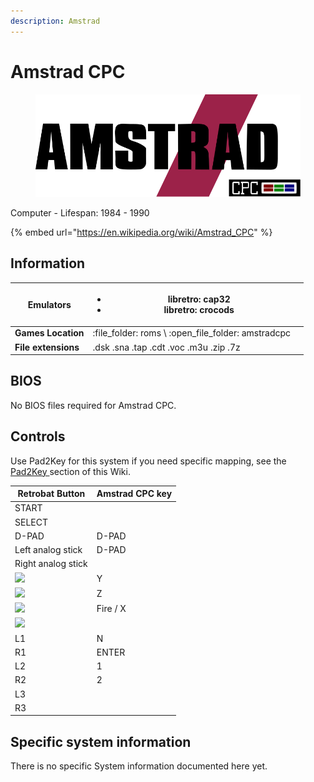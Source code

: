 ```yaml
---
description: Amstrad
---
```


# Amstrad CPC

<figure><img src="https://raw.githubusercontent.com/fabricecaruso/es-theme-carbon/52ff37c9e265587d006945a2ba695b5a962b3a3d/art/logos/amstradcpc.svg" alt=""><figcaption></figcaption></figure>

Computer - Lifespan: 1984 - 1990

{% embed url="https://en.wikipedia.org/wiki/Amstrad_CPC" %}

## Information

| **Emulators**       | <ul><li>libretro: cap32</li><li>libretro: crocods</li></ul> |   |
| ------------------- | ----------------------------------------------------------- | - |
| **Games Location**  | :file\_folder: roms \ :open\_file\_folder: amstradcpc       |   |
| **File extensions** | .dsk .sna .tap .cdt .voc .m3u .zip .7z                      |   |

## BIOS

No BIOS files required for Amstrad CPC.

## Controls

Use Pad2Key for this system if you need specific mapping, see the [Pad2Key ](../../../controllers/pad2key.md)section of this Wiki.

| Retrobat Button                                       | Amstrad CPC key |
| ----------------------------------------------------- | --------------- |
| START                                                 |                 |
| SELECT                                                |                 |
| D-PAD                                                 | D-PAD           |
| Left analog stick                                     | D-PAD           |
| Right analog stick                                    |                 |
| ![](<../../../.gitbook/assets/image (2) (1) (1).png>) | Y               |
| ![](<../../../.gitbook/assets/image (1) (2) (1).png>) | Z               |
| ![](<../../../.gitbook/assets/image (4) (1).png>)     | Fire / X        |
| ![](<../../../.gitbook/assets/image (3) (1) (2).png>) |                 |
| L1                                                    | N               |
| R1                                                    | ENTER           |
| L2                                                    | 1               |
| R2                                                    | 2               |
| L3                                                    |                 |
| R3                                                    |                 |

## Specific system information

There is no specific System information documented here yet.
